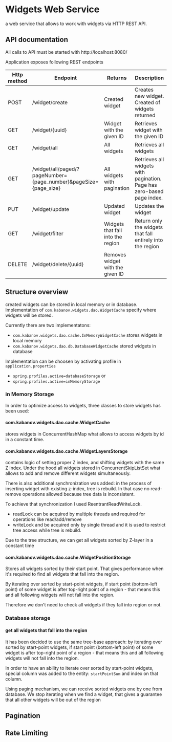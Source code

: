 # Widgets Web Service
a web service that allows to work with widgets via HTTP REST API.

## API documentation
All calls to API must be started with http://localhost:8080/

Application exposes following REST endpoints

| Http method | Endpoint               | Returns                            | Description                                                                |
|-------------|------------------------|------------------------------------|----------------------------------------------------------------------------|
| POST        | /widget/create         | Created widget                     | Creates new widget. Created of widgets returned                            |
| GET         | /widget/{uuid}         | Widget with the given ID           | Retrieves widget with the given ID                                         |
| GET         | /widget/all            | All widgets                        | Retrieves all widgets                                                      |
| GET         | /widget/all/paged/?pageNumber={page_number}&pageSize={page_size}     | All widgets with pagination        | Retrieves all widgets with pagination. Page has zero-based page index.     |
| PUT         | /widget/update         | Updated widget                     | Updates the widget                                                         |
| GET         | /widget/filter         | Widgets that fall into the region  | Return only the widgets that fall entirely into the region                 |
| DELETE      | /widget/delete/{uuid}  | Removes widget with the given ID   |                                                                            |

## Structure overview 
created widgets can be stored in local memory or in database. Implementation of `com.kabanov.widgets.dao.WidgetCache` specify where widgets will be stored. 

Currently there are two implementatons: 
 - `com.kabanov.widgets.dao.cache.InMemoryWidgetCache` stores widgets in local memory
 - `com.kabanov.widgets.dao.db.DatabaseWidgetCache` stored widgets in database
 
 Implementation can be choosen by activating profile in `application.properties`
 
- `spring.profiles.active=databaseStorage`
or
- `spring.profiles.active=inMemoryStorage`

### in Memory Storage
In order to optimize access to widgets, three classes to store widgets has been used: 

#### com.kabanov.widgets.dao.cache.WidgetCache 
stores widgets in ConcurrentHashMap what allows to access widgets by id in a constant time.

#### com.kabanov.widgets.dao.cache.WidgetLayersStorage 
contains logic of setting proper Z index, and shifting widgets with the same Z index. Under the hood all widgets
stored in ConcurrentSkipListSet what allows to add and remove different widgets simultaneously. 

There is also additional synchronization was added: in the process of inserting widget with existing z-index, 
tree is rebuild. In that case no read-remove operations allowed because tree data is inconsistent. 

To achieve that synchronization I used ReentrantReadWriteLock. 
 - readLock can be acquired by multiple threads and required for operations like read/add/remove
 - writeLock and be acquired only by single thread and it is used to restrict tree access while tree is rebuild.
 
Due to the tree structure, we can get all widgets sorted by Z-layer in a constant time     

#### com.kabanov.widgets.dao.cache.WidgetPositionStorage 
Stores all widgets sorted by their start point. 
That gives performance when it's required to find all widgets that fall into the region. 

By iterating over sorted by start-point widgets, if start point (bottom-left point) of some widget is after top-right
point of a region - that means this and all following widgets will not fall into the region. 

Therefore we don't need to check all widgets if they fall into region or not.    

### Database storage
#### get all widgets that fall into the region
It has been decided to use the same tree-base approach: by iterating over sorted by start-point widgets, if start point (bottom-left point) of some widget is after top-right point of a region - that means this and all following widgets will not fall into the region.

In order to have an ability to iterate over sorted by start-point widgets, special column was added to the entity: `startPointSum` and index on that column.

Using paging mechanism, we can receive sorted widgets one by one from database. We stop iterating when we find a widget, that gives a guarantee that all other widgets will be out of the region

## Pagination

## Rate Limiting
